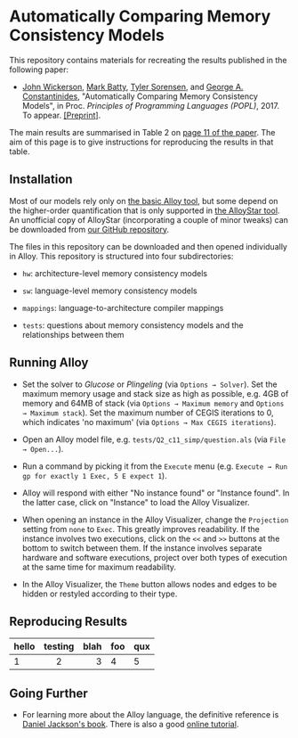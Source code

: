 # Automatically Comparing Memory Consistency Models

This repository contains materials for recreating the results
published in the following paper:

* [John Wickerson](http://johnwickerson.github.io),
  [Mark Batty](https://www.cs.kent.ac.uk/people/staff/mjb211/),
  [Tyler Sorensen](https://www.doc.ic.ac.uk/~tsorensen/), and
  [George A. Constantinides](http://cas.ee.ic.ac.uk/people/gac1/),
  "Automatically Comparing Memory Consistency Models", in
  Proc. *Principles of Programming Languages (POPL)*, 2017. To
  appear. [[Preprint]](http://johnwickerson.github.io/papers/memalloy.pdf).

The main results are summarised in Table 2 on
[page 11 of the paper](http://johnwickerson.github.io/papers/memalloy.pdf#page=11). The
aim of this page is to give instructions for reproducing the results
in that table.

## Installation

Most of our models rely only on
[the basic Alloy tool](http://alloy.csail.mit.edu/alloy/), but some
depend on the higher-order quantification that is only supported in
[the AlloyStar tool](http://alloy.mit.edu/alloy/hola/). An unofficial
copy of AlloyStar (incorporating a couple of minor tweaks) can be
downloaded from
[our GitHub repository](https://github.com/johnwickerson/AlloyStar).

The files in this repository can be downloaded and then opened individually
in Alloy. This repository is structured into four subdirectories:

* `hw`: architecture-level memory consistency models

* `sw`: language-level memory consistency models

* `mappings`: language-to-architecture compiler mappings

* `tests`: questions about memory consistency models and the
relationships between them

## Running Alloy

* Set the solver to *Glucose* or *Plingeling* (via `Options →
  Solver`). Set the maximum memory usage and stack size as high as possible,
  e.g. 4GB of memory and 64MB of stack (via `Options → Maximum
  memory` and `Options → Maximum stack`). Set the maximum number of
  CEGIS iterations to 0, which indicates 'no maximum' (via `Options →
  Max CEGIS iterations`).

* Open an Alloy model file, e.g. `tests/Q2_c11_simp/question.als` (via
`File → Open...`).

* Run a command by picking it from the `Execute` menu (e.g. `Execute →
Run gp for exactly 1 Exec, 5 E expect 1`).

* Alloy will respond with either "No instance found" or "Instance
  found". In the latter case, click on "Instance" to load the Alloy
  Visualizer.
  
* When opening an instance in the Alloy Visualizer, change the
  `Projection` setting from `none` to `Exec`. This greatly improves
  readability. If the instance involves two executions, click on the
  `<<` and `>>` buttons at the bottom to switch between them. If the
  instance involves separate hardware and software executions, project
  over both types of execution at the same time for maximum
  readability.

* In the Alloy Visualizer, the `Theme` button allows nodes and edges
to be hidden or restyled according to their type.


## Reproducing Results

| hello  | testing  | blah  | foo  | qux  |
|---|:---:|---:|---|---|
| 1  | 2  | 3  | 4  |  5 |

## Going Further

* For learning more about the Alloy language, the definitive reference
  is [Daniel Jackson's book](http://softwareabstractions.org/). There
  is also a good
  [online tutorial](http://alloy.mit.edu/alloy/tutorials/online/).
